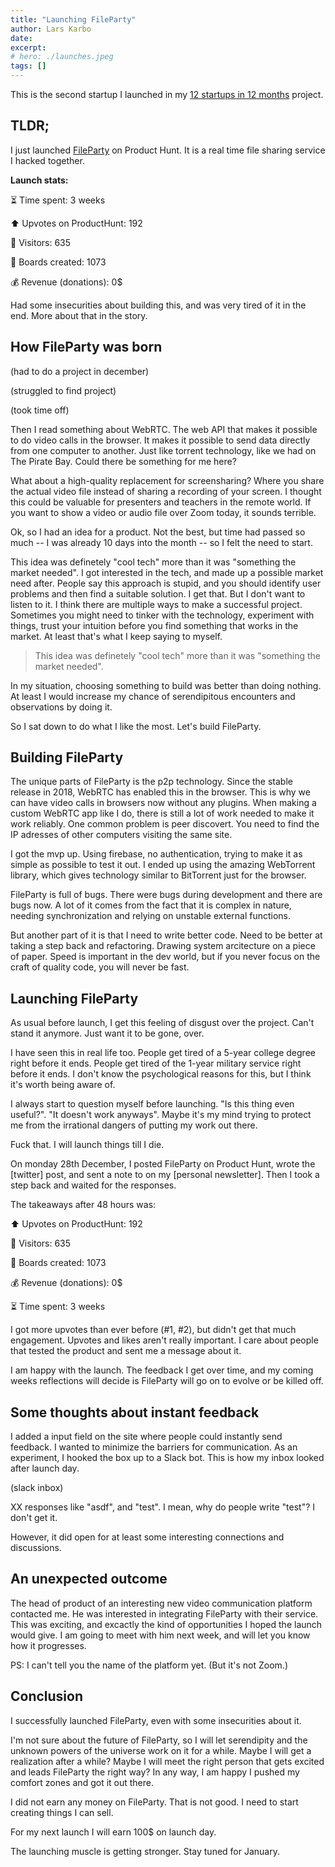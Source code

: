 ```yaml
---
title: "Launching FileParty"
author: Lars Karbo
date: 
excerpt: 
# hero: ./launches.jpeg
tags: []
---
```


This is the second startup I launched in my [12 startups in 12 months](/12-startups-12-months/) project.

## TLDR;

I just launched [FileParty](https://fileparty.co/) on Product Hunt. It is a real time file sharing service I hacked together.

**Launch stats:**

⏳ Time spent: 3 weeks

⬆️ Upvotes on ProductHunt: 192

👀 Visitors: 635

🔗 Boards created: 1073

💰 Revenue (donations): 0$

Had some insecurities about building this, and was very tired of it in the end. More about that in the story.

## How FileParty was born

(had to do a project in december)

(struggled to find project)

(took time off)

Then I read something about WebRTC. The web API that makes it possible to do video calls in the browser. It makes it possible to send data directly from one computer to another. Just like torrent technology, like we had on The Pirate Bay. Could there be something for me here?

What about a high-quality replacement for screensharing? Where you share the actual video file instead of sharing a recording of your screen. I thought this could be valuable for presenters and teachers in the remote world. If you want to show a video or audio file over Zoom today, it sounds terrible.

Ok, so I had an idea for a product. Not the best, but time had passed so much -- I was already 10 days into the month -- so I felt the need to start.

This idea was definetely "cool tech" more than it was "something the market needed". I got interested in the tech, and made up a possible market need after. People say this approach is stupid, and you should identify user problems and then find a suitable solution. I get that. But I don't want to listen to it. I think there are multiple ways to make a successful project. Sometimes you might need to tinker with the technology, experiment with things, trust your intuition before you find something that works in the market. At least that's what I keep saying to myself.

> This idea was definetely "cool tech" more than it was "something the market needed".

In my situation, choosing something to build was better than doing nothing. At least I would increase my chance of serendipitous encounters and observations by doing it.

So I sat down to do what I like the most. Let's build FileParty.

## Building FileParty

The unique parts of FileParty is the p2p technology. Since the stable release in 2018, WebRTC has enabled this in the browser. This is why we can have video calls in browsers now without any plugins. When making a custom WebRTC app like I do, there is still a lot of work needed to make it work reliably. One common problem is peer discovert. You need to find the IP adresses of other computers visiting the same site.

I got the mvp up. Using firebase, no authentication, trying to make it as simple as possible to test it out. I ended up using the amazing WebTorrent library, which gives technology similar to BitTorrent just for the browser.

FileParty is full of bugs. There were bugs during development and there are bugs now. A lot of it comes from the fact that it is complex in nature, needing synchronization and relying on unstable external functions. 

But another part of it is that I need to write better code. Need to be better at taking a step back and refactoring. Drawing system arcitecture on a piece of paper. Speed is important in the dev world, but if you never focus on the craft of quality code, you will never be fast.

## Launching FileParty

As usual before launch, I get this feeling of disgust over the project. Can't stand it anymore. Just want it to be gone, over.

I have seen this in real life too. People get tired of a 5-year college degree right before it ends. People get tired of the 1-year military service right before it ends. I don't know the psychological reasons for this, but I think it's worth being aware of.

I always start to question myself before launching. "Is this thing even useful?". "It doesn't work anyways". Maybe it's my mind trying to protect me from the irrational dangers of putting my work out there.

Fuck that. I will launch things till I die.

On monday 28th December, I posted FileParty on Product Hunt, wrote the [twitter] post, and sent a note to on my [personal newsletter]. Then I took a step back and waited for the responses.

The takeaways after 48 hours was:

⬆️ Upvotes on ProductHunt: 192

👀 Visitors: 635

🔗 Boards created: 1073

💰 Revenue (donations): 0$

⏳ Time spent: 3 weeks

I got more upvotes than ever before (#1, #2), but didn't get that much engagement. Upvotes and likes aren't really important. I care about people that tested the product and sent me a message about it.

I am happy with the launch. The feedback I get over time, and my coming weeks reflections will decide is FileParty will go on to evolve or be killed off.

## Some thoughts about instant feedback

I added a input field on the site where people could instantly send feedback. I wanted to minimize the barriers for communication. As an experiment, I hooked the box up to a Slack bot. This is how my inbox looked after launch day.

(slack inbox)

XX responses like "asdf", and "test". I mean, why do people write "test"? I don't get it.

However, it did open for at least some interesting connections and discussions.

## An unexpected outcome

The head of product of an interesting new video communication platform contacted me. He was interested in integrating FileParty with their service. This was exciting, and excactly the kind of opportunities I hoped the launch would give. I am going to meet with him next week, and will let you know how it progresses.

PS: I can't tell you the name of the platform yet. (But it's not Zoom.)

## Conclusion

I successfully launched FileParty, even with some insecurities about it.

I'm not sure about the future of FileParty, so I will let serendipity and the unknown powers of the universe work on it for a while. Maybe I will get a realization after a while? Maybe I will meet the right person that gets excited and leads FileParty the right way? In any way, I am happy I pushed my comfort zones and got it out there.

I did not earn any money on FileParty. That is not good. I need to start creating things I can sell.

For my next launch I will earn 100$ on launch day.

The launching muscle is getting stronger. Stay tuned for January.